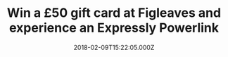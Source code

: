 ---
campaign-uuid: "c-743379c8-2001-461c-b353-976d98b2aada"
type: "Preview"
category: "Fashion"
date: "2018-02-09T15:22:05.000Z"
end-date: "2018-04-23T09:00:00.000Z"
disable-form: false
is_promoted: false
has_entry_page: true
title: "Win a £50 gift card at Figleaves and experience an Expressly Powerlink"
competition-description: "In need to spice up your sleepwear wardrobe? Looking for\
  \ the perfect bikini for your next holidays? Figleaves is the right place for you.\
  \ And today, we are offering one lucky winner the chance to win a £50 gift card!\r\
  \n<br/>Treat yourself to something nice. With Figleaves, you can."
hero-header: "Win a £50 gift card at Figleaves and experience an Expressly Powerlink"
terms-confirmation: "I agree to the competition <a href=\"../etc/figleaves-win-50-gift-card-terms-and-conditions.pdf\"\
  \ target=\"_blank\">Terms &amp; Conditions</a> and to create an account with Figleaves."
banner-img: "https://assets.expresslyapp.com/asset-0d1cb823-3cf3-43ee-a141-2b0becd6010d.jpg"
logo-left-href: "https://www.figleaves.com/uk/"
logo-left-image: "https://assets.expresslyapp.com/4260eb96-7718-4b5a-aebd-c9d246c3453b-thumb.png"
logo-left-title: "Figleaves"
bg-image-hero: "https://assets.expresslyapp.com/asset-41a9e3b4-5826-4f07-8611-f279f7221692.jpg"
bg-image-first: "https://assets.expresslyapp.com/asset-5c62a28a-530e-474b-b5cf-2d0017aa327b.jpg"
bg-image-second: "https://assets.expresslyapp.com/asset-6bf0567e-76c9-4237-8493-59f0cc0dfbd4.jpg"
section1-content: "<p>Figleaves knows what it takes to create the perfect fit. They\
  \ offer something for all women, whatever their shape, size and style.</p>\r\n\r\
  \n<p>Their passion for lingerie and swimwear never stops. They create their very\
  \ own in-house collections for the pretty and practical, to the flirty and fashion-forward.</p>"
section2-content: "<p>With numerous designs and pieces landing in store and online\
  \ every day, there’s always something new. Don't miss out on this fantastic opportunity\
  \ of winning a £50 gift card with Figleaves. Get that bathing suit that you've always\
  \ dreamed of for that week in the sun or the perfect gift for your loved ones!</p>\r\
  \n<p>Every woman deserves to feel confident and Figleaves makes it possible.</p>"
entry-title: "Win a £50 gift card at Figleaves and experience an Expressly Powerlink"
entry-content: "<p>Nightwear, swimwear, lingerie...treat yourself with something with\
  \ the chance to win a £50 gift card at Figleaves!</p> <p> Enter the draw to win\
  \ by completing the form below before 23.59pm on 23/04/2018.</p>"
has-winner: false
---